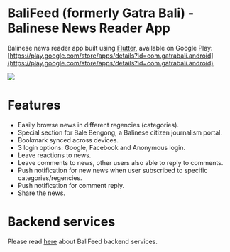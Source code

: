 # BaliFeed (formerly Gatra Bali) - Balinese News Reader App

Balinese news reader app built using [Flutter](https://flutter.dev), available on Google Play: [https://play.google.com/store/apps/details?id=com.gatrabali.android](https://play.google.com/store/apps/details?id=com.gatrabali.android)

<img src="https://raw.githubusercontent.com/apps4bali/gatrabali-app/master/appstore/Banner.png"/>

# Features

- Easily browse news in different regencies (categories).
- Special section for Bale Bengong, a Balinese citizen journalism portal.
- Bookmark synced across devices.
- 3 login options: Google, Facebook and Anonymous login.
- Leave reactions to news.
- Leave comments to news, other users also able to reply to comments.
- Push notification for new news when user subscribed to specific categories/regencies.
- Push notification for comment reply.
- Share the news.


# Backend services
Please read [here](https://github.com/apps4bali/gatrabali-backend#how-it-works) about BaliFeed backend services.
